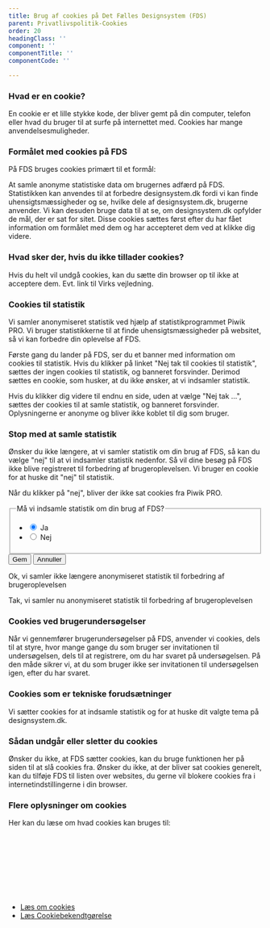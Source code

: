 ```yaml
---
title: Brug af cookies på Det Fælles Designsystem (FDS)
parent: Privatlivspolitik-Cookies
order: 20
headingClass: ''
component: ''
componentTitle: ''
componentCode: ''

---
```

<h3 class="h4">Hvad er en cookie?</h3>

En cookie er et lille stykke kode, der bliver gemt på din computer, telefon eller hvad du bruger til at surfe på internettet med. Cookies har mange anvendelsesmuligheder. 

<h3 class="h4">Formålet med cookies på FDS</h3>
På FDS bruges cookies primært til et formål:

At samle anonyme statistiske data om brugernes adfærd på FDS. Statistikken kan anvendes til at forbedre designsystem.dk fordi vi kan finde uhensigtsmæssigheder og se, hvilke dele af designsystem.dk, brugerne anvender. Vi kan desuden bruge data til at se, om designsystem.dk opfylder de mål, der er sat for sitet. Disse cookies sættes først efter du har fået information om formålet med dem og har accepteret dem ved at klikke dig videre.

<h3 class="h4">Hvad sker der, hvis du ikke tillader cookies?</h3>

Hvis du helt vil undgå cookies, kan du sætte din browser op til ikke at acceptere dem. Evt. link til Virks vejledning.

<h3>Cookies til statistik</h3>

Vi samler anonymiseret statistik ved hjælp af statistikprogrammet Piwik PRO. Vi bruger statistikkerne til at finde uhensigtsmæssigheder på websitet, så vi kan forbedre din oplevelse af FDS.

Første gang du lander på FDS, ser du et banner med information om cookies til statistik. Hvis du klikker på linket "Nej tak til cookies til statistik", sættes der ingen cookies til statistik, og banneret forsvinder. Derimod sættes en cookie, som husker, at du ikke ønsker, at vi indsamler statistik.

Hvis du klikker dig videre til endnu en side, uden at vælge "Nej tak ...", sættes der cookies til at samle statistik, og banneret forsvinder. Oplysningerne er anonyme og bliver ikke koblet til dig som bruger.

<h3 class="h4">Stop med at samle statistik</h3>

Ønsker du ikke længere, at vi samler statistik om din brug af FDS, så kan du vælge "nej" til at vi indsamler statistik nedenfor. Så vil dine besøg på FDS ikke blive registreret til forbedring af brugeroplevelsen. Vi bruger en cookie for at huske dit "nej" til statistik.

Når du klikker på "nej", bliver der ikke sat cookies fra Piwik PRO.

<form id="cookieForm" method="post" action="/">
    <div class="form-group">
        <fieldset>
            <legend class="h5">Må vi indsamle statistik om din brug af FDS?</legend>
            <ul class="nobullet-list">
                <li>
                    <input id="statCookiesYes" type="radio" name="statCookies" value="1" class="form-radio  radio-large " checked />
                    <label for="statCookiesYes">Ja</label>
                </li>
                <li>
                    <input id="statCookiesNo" type="radio" name="statCookies" value="0" class="form-radio  radio-large " />
                    <label for="statCookiesNo">Nej</label>
                </li>
            </ul>
        </fieldset>
    </div>
    <div id="cookieButtons" class="mt-6 d-none">
        <input type="hidden" id="originalValue" value="" />
        <button type="submit" class="button button-primary" id="cookieSave">Gem</button>
        <button type="button" class="button button-secondary" id="cookieCancel">Annuller</button>
    </div>
</form>
<div class="alert alert-success alert--show-icon alert--paragraph d-none" role="alert" id="cookieNoAlert">
    <div class="alert-body">
        <p class="alert-text">Ok, vi samler ikke længere anonymiseret statistik til forbedring af brugeroplevelsen</p>
    </div>
</div>
<div class="alert alert-success alert--show-icon alert--paragraph d-none" role="alert" id="cookieYesAlert">
    <div class="alert-body">
        <p class="alert-text">Tak, vi samler nu anonymiseret statistik til forbedring af brugeroplevelsen</p>
    </div>
</div>

<h3 class="h4">Cookies ved brugerundersøgelser</h3>

Når vi gennemfører brugerundersøgelser på FDS, anvender vi cookies, dels til at styre, hvor mange gange du som bruger ser invitationen til undersøgelsen, dels til at registrere, om du har svaret på undersøgelsen. På den måde sikrer vi, at du som bruger ikke ser invitationen til undersøgelsen igen, efter du har svaret.

<h3 class="h4">Cookies som er tekniske forudsætninger</h3>

Vi sætter cookies for at indsamle statistik og for at huske dit valgte tema på designsystem.dk.

<h3 class="h4">Sådan undgår eller sletter du cookies</h3>

Ønsker du ikke, at FDS sætter cookies, kan du bruge funktionen her på siden til at slå cookies fra. Ønsker du ikke, at der bliver sat cookies generelt, kan du tilføje FDS til listen over websites, du gerne vil blokere cookies fra i internetindstillingerne i din browser.

<h3 class="h4">Flere oplysninger om cookies</h3>

Her kan du læse om hvad cookies kan bruges til:

<ul class="nobullet-list">
    <li><a href="https://en.wikipedia.org/wiki/HTTP_cookie" class="icon-link">Læs om cookies<svg class="icon-svg" focusable="false" aria-hidden="true"><use xlink:href="#open-in-new"></use></svg></a></li>
    <li><a href="https://www.retsinformation.dk/Forms/R0710.aspx?id=139279" class="icon-link">Læs Cookiebekendtgørelse<svg class="icon-svg" focusable="false" aria-hidden="true"><use xlink:href="#open-in-new"></use></svg></a></li>
</ul>